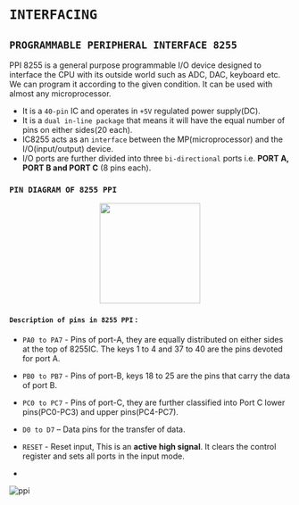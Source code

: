 # **`INTERFACING`**

## **`PROGRAMMABLE PERIPHERAL INTERFACE 8255`**

PPI 8255 is a general purpose programmable I/O device designed to interface the CPU with its outside world such as ADC, DAC, keyboard etc. We can program it according to the given condition. It can be used with almost any microprocessor.
- It is a `40-pin` IC and operates in `+5V` regulated power supply(DC).
- It is a `dual in-line package` that means it will have the equal number of pins on either sides(20 each).
- IC8255 acts as an `interface` between the MP(microprocessor) and the I/O(input/output) device.
- I/O ports are further divided into three `bi-directional` ports i.e. **PORT A, PORT B and PORT C** (8 pins each).  

### **`PIN DIAGRAM OF 8255 PPI`** 
<p align="center">
<img src="https://media.geeksforgeeks.org/wp-content/uploads/PPI8255.png" width="180"/>
</p> 

#### **`Description of pins in 8255 PPI`** :

- `PA0 to PA7` - Pins of port-A, they are equally distributed on either sides at the top of 8255IC. The keys 1 to 4 and 37 to 40 are the pins devoted for port A.

- `PB0 to PB7` - Pins of port-B, keys 18 to 25 are the pins that carry the data of port B. 

- `PC0 to PC7` -  Pins of port-C, they are further classified into Port C lower pins(PC0-PC3) and upper pins(PC4-PC7). 

- `D0 to D7` – Data pins for the transfer of data.

- `RESET` - Reset input, This is an **active high signal**. It clears the control register and sets all ports in the input mode.

- 





![ppi](https://www.tutorialspoint.com/assets/questions/media/19061/functional_pin_diagram.jpg)
